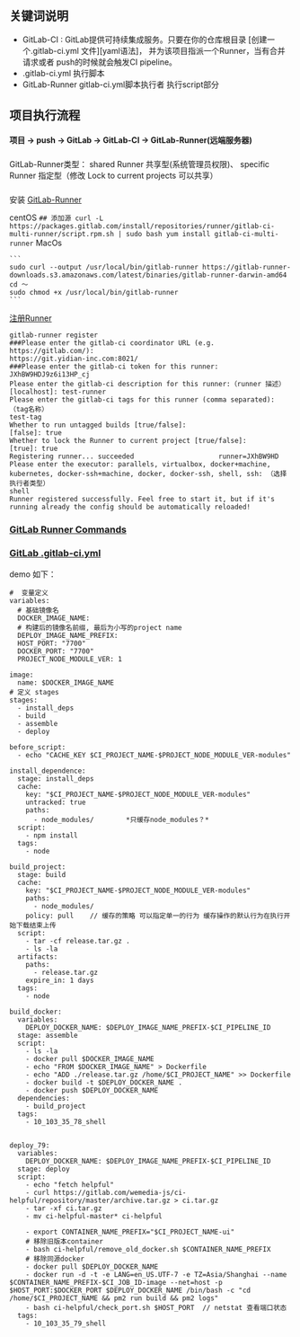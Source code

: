 ## 关键词说明 ##
* GitLab-CI : GitLab提供可持续集成服务。只要在你的仓库根目录 [创建一个.gitlab-ci.yml 文件][yaml语法]， 并为该项目指派一个Runner，当有合并请求或者 push的时候就会触发CI pipeline。
* .gitlab-ci.yml 执行脚本
* GitLab-Runner gitlab-ci.yml脚本执行者  执行script部分

## 项目执行流程 ##

#### 项目 -> push -> GitLab -> GitLab-CI -> GitLab-Runner(远端服务器)

###
  GitLab-Runner类型： shared Runner 共享型(系统管理员权限)、 specific Runner 指定型（修改 Lock to current projects 可以共享）

###
  安装 [GitLab-Runner](https://docs.gitlab.com/runner/install/)

  centOS
    ```
    ## 添加源
    curl -L https://packages.gitlab.com/install/repositories/runner/gitlab-ci-multi-runner/script.rpm.sh | sudo bash
    yum install gitlab-ci-multi-runner
    ```
  MacOs

    ```
    sudo curl --output /usr/local/bin/gitlab-runner https://gitlab-runner-downloads.s3.amazonaws.com/latest/binaries/gitlab-runner-darwin-amd64
    cd ～
    sudo chmod +x /usr/local/bin/gitlab-runner
    ```


  [注册Runner](https://docs.gitlab.com/runner/register/index.html)
  ```
  gitlab-runner register
  ###Please enter the gitlab-ci coordinator URL (e.g. https://gitlab.com/):
  https://git.yidian-inc.com:8021/
  ###Please enter the gitlab-ci token for this runner:
  JXhBW9HDJ9z6i13HP_cj
  Please enter the gitlab-ci description for this runner:（runner 描述）
  [localhost]: test-runner
  Please enter the gitlab-ci tags for this runner (comma separated): （tag名称）
  test-tag
  Whether to run untagged builds [true/false]:
  [false]: true
  Whether to lock the Runner to current project [true/false]:
  [true]: true
  Registering runner... succeeded                     runner=JXhBW9HD
  Please enter the executor: parallels, virtualbox, docker+machine, kubernetes, docker-ssh+machine, docker, docker-ssh, shell, ssh: （选择执行者类型）
  shell
  Runner registered successfully. Feel free to start it, but if it's running already the config should be automatically reloaded!
  ```

  ### [GitLab Runner Commands](https://docs.gitlab.com/runner/commands/README.html)


  ### [GitLab .gitlab-ci.yml](https://docs.gitlab.com/ce/ci/yaml/README.html)
  demo 如下：
  ```
  #  变量定义
  variables:
    # 基础镜像名
    DOCKER_IMAGE_NAME:
    # 构建后的镜像名前缀, 最后为小写的project name
    DEPLOY_IMAGE_NAME_PREFIX:
    HOST_PORT: "7700"
    DOCKER_PORT: "7700"
    PROJECT_NODE_MODULE_VER: 1

  image:
    name: $DOCKER_IMAGE_NAME
  # 定义 stages
  stages:
    - install_deps
    - build
    - assemble
    - deploy

  before_script:
    - echo "CACHE_KEY $CI_PROJECT_NAME-$PROJECT_NODE_MODULE_VER-modules"

  install_dependence:
    stage: install_deps
    cache:
      key: "$CI_PROJECT_NAME-$PROJECT_NODE_MODULE_VER-modules"
      untracked: true
      paths:
        - node_modules/        *只缓存node_modules？*
    script:
      - npm install
    tags:
      - node

  build_project:
    stage: build
    cache:
      key: "$CI_PROJECT_NAME-$PROJECT_NODE_MODULE_VER-modules"
      paths:
        - node_modules/
      policy: pull    // 缓存的策略 可以指定单一的行为 缓存操作的默认行为在执行开始下载结束上传
    script:
      - tar -cf release.tar.gz .
      - ls -la
    artifacts:
      paths:
        - release.tar.gz
      expire_in: 1 days
    tags:
      - node

  build_docker:
    variables:
      DEPLOY_DOCKER_NAME: $DEPLOY_IMAGE_NAME_PREFIX-$CI_PIPELINE_ID
    stage: assemble
    script:
      - ls -la
      - docker pull $DOCKER_IMAGE_NAME
      - echo "FROM $DOCKER_IMAGE_NAME" > Dockerfile
      - echo "ADD ./release.tar.gz /home/$CI_PROJECT_NAME" >> Dockerfile
      - docker build -t $DEPLOY_DOCKER_NAME .
      - docker push $DEPLOY_DOCKER_NAME
    dependencies:
      - build_project
    tags:
      - 10_103_35_78_shell


  deploy_79:
    variables:
      DEPLOY_DOCKER_NAME: $DEPLOY_IMAGE_NAME_PREFIX-$CI_PIPELINE_ID
    stage: deploy
    script:
      - echo "fetch helpful"
      - curl https://gitlab.com/wemedia-js/ci-helpful/repository/master/archive.tar.gz > ci.tar.gz
      - tar -xf ci.tar.gz
      - mv ci-helpful-master* ci-helpful

      - export CONTAINER_NAME_PREFIX="$CI_PROJECT_NAME-ui"
      # 移除旧版本container
      - bash ci-helpful/remove_old_docker.sh $CONTAINER_NAME_PREFIX
      # 移除同源docker
      - docker pull $DEPLOY_DOCKER_NAME
      - docker run -d -t -e LANG=en_US.UTF-7 -e TZ=Asia/Shanghai --name $CONTAINER_NAME_PREFIX-$CI_JOB_ID-image --net=host -p $HOST_PORT:$DOCKER_PORT $DEPLOY_DOCKER_NAME /bin/bash -c "cd /home/$CI_PROJECT_NAME && pm2 run build && pm2 logs"
      - bash ci-helpful/check_port.sh $HOST_PORT  // netstat 查看端口状态
    tags:
      - 10_103_35_79_shell
   ```
